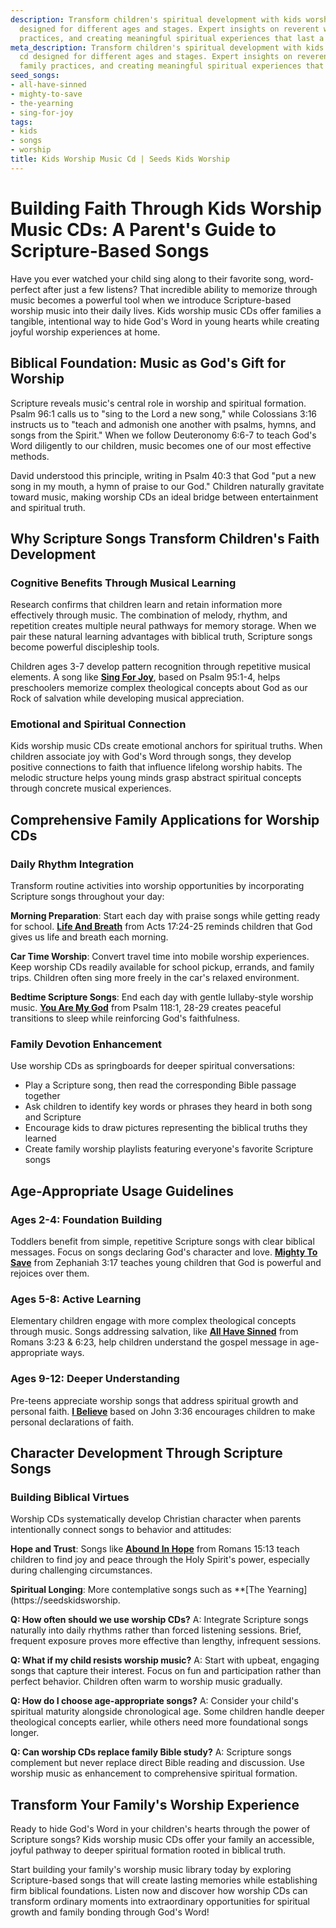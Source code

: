 ```yaml
---
description: Transform children's spiritual development with kids worship music cd
  designed for different ages and stages. Expert insights on reverent worship, family
  practices, and creating meaningful spiritual experiences that last a lifetime.
meta_description: Transform children's spiritual development with kids worship music
  cd designed for different ages and stages. Expert insights on reverent worship,
  family practices, and creating meaningful spiritual experiences that last a lifetime.
seed_songs:
- all-have-sinned
- mighty-to-save
- the-yearning
- sing-for-joy
tags:
- kids
- songs
- worship
title: Kids Worship Music Cd | Seeds Kids Worship
---
```

# Building Faith Through Kids Worship Music CDs: A Parent's Guide to Scripture-Based Songs

Have you ever watched your child sing along to their favorite song, word-perfect after just a few listens? That incredible ability to memorize through music becomes a powerful tool when we introduce Scripture-based worship music into their daily lives. Kids worship music CDs offer families a tangible, intentional way to hide God's Word in young hearts while creating joyful worship experiences at home.

## Biblical Foundation: Music as God's Gift for Worship

Scripture reveals music's central role in worship and spiritual formation. Psalm 96:1 calls us to "sing to the Lord a new song," while Colossians 3:16 instructs us to "teach and admonish one another with psalms, hymns, and songs from the Spirit." When we follow Deuteronomy 6:6-7 to teach God's Word diligently to our children, music becomes one of our most effective methods.

David understood this principle, writing in Psalm 40:3 that God "put a new song in my mouth, a hymn of praise to our God." Children naturally gravitate toward music, making worship CDs an ideal bridge between entertainment and spiritual truth.

## Why Scripture Songs Transform Children's Faith Development

### Cognitive Benefits Through Musical Learning

Research confirms that children learn and retain information more effectively through music. The combination of melody, rhythm, and repetition creates multiple neural pathways for memory storage. When we pair these natural learning advantages with biblical truth, Scripture songs become powerful discipleship tools.

Children ages 3-7 develop pattern recognition through repetitive musical elements. A song like **[Sing For Joy](https://seedskidsworship.com/product/sing-for-joy-psalm-951-4-3/)**, based on Psalm 95:1-4, helps preschoolers memorize complex theological concepts about God as our Rock of salvation while developing musical appreciation.

### Emotional and Spiritual Connection

Kids worship music CDs create emotional anchors for spiritual truths. When children associate joy with God's Word through songs, they develop positive connections to faith that influence lifelong worship habits. The melodic structure helps young minds grasp abstract spiritual concepts through concrete musical experiences.

## Comprehensive Family Applications for Worship CDs

### Daily Rhythm Integration

Transform routine activities into worship opportunities by incorporating Scripture songs throughout your day:

**Morning Preparation**: Start each day with praise songs while getting ready for school. **[Life And Breath](https://seedskidsworship.com/product/life-and-breath-acts-1724-25/)** from Acts 17:24-25 reminds children that God gives us life and breath each morning.

**Car Time Worship**: Convert travel time into mobile worship experiences. Keep worship CDs readily available for school pickup, errands, and family trips. Children often sing more freely in the car's relaxed environment.

**Bedtime Scripture Songs**: End each day with gentle lullaby-style worship music. **[You Are My God](https://seedskidsworship.com/product/you-are-my-god-psalm-1181-28-29/)** from Psalm 118:1, 28-29 creates peaceful transitions to sleep while reinforcing God's faithfulness.

### Family Devotion Enhancement

Use worship CDs as springboards for deeper spiritual conversations:

- Play a Scripture song, then read the corresponding Bible passage together
- Ask children to identify key words or phrases they heard in both song and Scripture
- Encourage kids to draw pictures representing the biblical truths they learned
- Create family worship playlists featuring everyone's favorite Scripture songs

## Age-Appropriate Usage Guidelines

### Ages 2-4: Foundation Building
Toddlers benefit from simple, repetitive Scripture songs with clear biblical messages. Focus on songs declaring God's character and love. **[Mighty To Save](https://seedskidsworship.com/product/mighty-to-save-zephaniah-317/)** from Zephaniah 3:17 teaches young children that God is powerful and rejoices over them.

### Ages 5-8: Active Learning
Elementary children engage with more complex theological concepts through music. Songs addressing salvation, like **[All Have Sinned](https://seedskidsworship.com/product/all-have-sinned-romans-323-623-2/)** from Romans 3:23 & 6:23, help children understand the gospel message in age-appropriate ways.

### Ages 9-12: Deeper Understanding
Pre-teens appreciate worship songs that address spiritual growth and personal faith. **[I Believe](https://seedskidsworship.com/product/i-believe-john-336/)** based on John 3:36 encourages children to make personal declarations of faith.

## Character Development Through Scripture Songs

### Building Biblical Virtues

Worship CDs systematically develop Christian character when parents intentionally connect songs to behavior and attitudes:

**Hope and Trust**: Songs like **[Abound In Hope](https://seedskidsworship.com/product/abound-in-hope-romans-1513/)** from Romans 15:13 teach children to find joy and peace through the Holy Spirit's power, especially during challenging circumstances.

**Spiritual Longing**: More contemplative songs such as **[The Yearning](https://seedskidsworship.

**Q: How often should we use worship CDs?**
A: Integrate Scripture songs naturally into daily rhythms rather than forced listening sessions. Brief, frequent exposure proves more effective than lengthy, infrequent sessions.

**Q: What if my child resists worship music?**
A: Start with upbeat, engaging songs that capture their interest. Focus on fun and participation rather than perfect behavior. Children often warm to worship music gradually.

**Q: How do I choose age-appropriate songs?**
A: Consider your child's spiritual maturity alongside chronological age. Some children handle deeper theological concepts earlier, while others need more foundational songs longer.

**Q: Can worship CDs replace family Bible study?**
A: Scripture songs complement but never replace direct Bible reading and discussion. Use worship music as enhancement to comprehensive spiritual formation.

## Transform Your Family's Worship Experience

Ready to hide God's Word in your children's hearts through the power of Scripture songs? Kids worship music CDs offer your family an accessible, joyful pathway to deeper spiritual formation rooted in biblical truth.

Start building your family's worship music library today by exploring Scripture-based songs that will create lasting memories while establishing firm biblical foundations. Listen now and discover how worship CDs can transform ordinary moments into extraordinary opportunities for spiritual growth and family bonding through God's Word!

<script type="application/ld+json">
{
  "@context": "https://schema.org",
  "@type": "Article",
  "headline": "Kids Worship Music CD",
  "author": {
    "@type": "Organization",
    "name": "Seeds Kids Worship"
  },
  "publisher": {
    "@type": "Organization",
    "name": "Seeds Kids Worship",
    "logo": {
      "@type": "ImageObject",
      "url": "https://seedskidsworship.com/logo.png"
    }
  },
  "datePublished": "2025-09-05T15:20:34.299322",
  "dateModified": "2025-09-05T15:20:34.299336",
  "description": "Transform children's spiritual development with kids worship music CD designed for different ages and stages. Expert insights on reverent worship, family practices",
  "mainEntityOfPage": {
    "@type": "WebPage",
    "@id": "https://seedskidsworship.com/activities/kids-worship-music-cd/"
  }
}
</script>

<script type="application/ld+json">
{
  "@context": "https://schema.org",
  "@type": "Product",
  "name": "All Have Sinned",
  "description": "Gospel-centered song explaining humanity's sinful nature and God's gift of eternal life through Christ",
  "url": "https://seedskidsworship.com/product/all-have-sinned-romans-323-623-2/",
  "brand": {
    "@type": "Brand",
    "name": "Seeds Kids Worship"
  },
  "category": "Children's Christian Music",
  "album": "I Am With You"
}
</script>

<script type="application/ld+json">
{
  "@context": "https://schema.org",
  "@type": "Product",
  "name": "Mighty To Save",
  "description": "Powerful song declaring God as mighty to save and rejoicing over us from Zephaniah 3:17",
  "url": "https://seedskidsworship.com/product/mighty-to-save-zephaniah-317/",
  "brand": {
    "@type": "Brand",
    "name": "Seeds Kids Worship"
  },
  "category": "Children's Christian Music",
  "album": "Seeds of Praise"
}
</script>

<script type="application/ld+json">
{
  "@context": "https://schema.org",
  "@type": "Product",
  "name": "The Yearning",
  "description": "A worship song about spiritual longing and yearning for God",
  "url": "https://seedskidsworship.com/product/the-yearning-isaiah-267-9/",
  "brand": {
    "@type": "Brand",
    "name": "Seeds Kids Worship"
  },
  "category": "Children's Christian Music",
  "album": "When You Lie Down: Lullabies & Scripture Songs"
}
</script>

<script type="application/ld+json">
{
  "@context": "https://schema.org",
  "@type": "Product",
  "name": "Sing For Joy",
  "description": "Joyful worship song encouraging children to sing for joy to the Rock of salvation from Psalm 95:1-4",
  "url": "https://seedskidsworship.com/product/sing-for-joy-psalm-951-4-3/",
  "brand": {
    "@type": "Brand",
    "name": "Seeds Kids Worship"
  },
  "category": "Children's Christian Music",
  "
